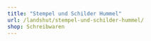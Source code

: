 ```yaml
---
title: "Stempel und Schilder Hummel"
url: /landshut/stempel-und-schilder-hummel/
shop: Schreibwaren
---
```

